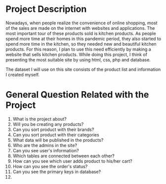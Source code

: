 # Project Description

Nowadays, when people realize the convenience of online shopping, most of the sales are made on the internet with websites and applications. The most important tour of these products sold is kitchen products. As people spend more time at their homes in this pandemic period, they also started to spend more time in the kitchen, so they needed new and beautiful kitchen products. For this reason, I plan to use this need efficiently by making a website that sells kitchen products. While doing this project, I think of presenting the most suitable site by using html, css, php and database.

The dataset I will use on this site consists of the product list and information I created myself.


# General Question Related with the Project

1) What is the project about?
2) Will you be creating any products? 
3) Can you sort product with their brands?
4) Can you sort product with their categories
5) What data will be published in the products?
6) Who are the admins in the site?
7) Can you see user's information?
8) Which tables are connected between each other?
9) How can you see which user adds product to his/her cart?
10) How can you see the order's status?
11) Can you see the primary keys in database?
12) 
